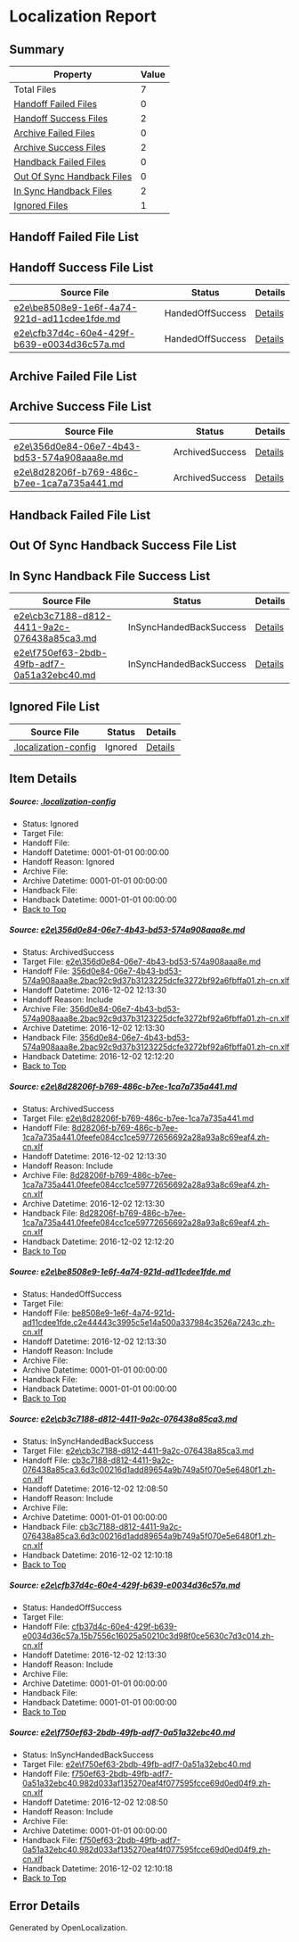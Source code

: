 # <a name='report-top'></a> Localization Report

## Summary
 Property | Value 
 -------- | ----- 
 Total Files | 7
[ Handoff Failed Files ](#handoff-failed-list)| 0
[ Handoff Success Files ](#handoff-success-list)| 2
[ Archive Failed Files ](#archive-failed-list)| 0
[ Archive Success Files ](#archive-success-list)| 2
[ Handback Failed Files ](#handback-failed-list)| 0
[ Out Of Sync Handback Files ](#outofsync-handback-success-list)| 0
[ In Sync Handback Files ](#insync-handback-success-list)| 2
[ Ignored Files ](#ignored-list)| 1

## <a name='handoff-failed-list'></a> Handoff Failed File List

## <a name='handoff-success-list'></a> Handoff Success File List
 Source File | Status | Details 
 ----------- | ------ | ------- 
 [e2e\be8508e9-1e6f-4a74-921d-ad11cdee1fde.md](https://github.com/OpenLocalizationTestOrg/ol-test0/blob/79fc47542c4dcadd07422be2a0935e7c670d2650/e2e/be8508e9-1e6f-4a74-921d-ad11cdee1fde.md) | HandedOffSuccess | [Details](#466d73dcfdc8d9919ba15b4c7d65d7e6146368493)
 [e2e\cfb37d4c-60e4-429f-b639-e0034d36c57a.md](https://github.com/OpenLocalizationTestOrg/ol-test0/blob/79fc47542c4dcadd07422be2a0935e7c670d2650/e2e/cfb37d4c-60e4-429f-b639-e0034d36c57a.md) | HandedOffSuccess | [Details](#cd541d690102ba5d2ec8f4369b09ba32aa23bb135)

## <a name='archive-failed-list'></a> Archive Failed File List

## <a name='archive-success-list'></a> Archive Success File List
 Source File | Status | Details 
 ----------- | ------ | ------- 
 [e2e\356d0e84-06e7-4b43-bd53-574a908aaa8e.md](https://github.com/OpenLocalizationTestOrg/ol-test0/blob/723bc0da3540ab6ab8fe0c2394f08da75ff2d5c2/e2e/356d0e84-06e7-4b43-bd53-574a908aaa8e.md) | ArchivedSuccess | [Details](#ed5aa39483792cc3637f4015242e161a6525136f1)
 [e2e\8d28206f-b769-486c-b7ee-1ca7a735a441.md](https://github.com/OpenLocalizationTestOrg/ol-test0/blob/723bc0da3540ab6ab8fe0c2394f08da75ff2d5c2/e2e/8d28206f-b769-486c-b7ee-1ca7a735a441.md) | ArchivedSuccess | [Details](#8bb8f8a7d3c8dc6b85d2bffe86ae566ea825a42e2)

## <a name='handback-failed-list'></a> Handback Failed File List

## <a name='outofsync-handback-success-list'></a> Out Of Sync Handback Success File List

## <a name='insync-handback-success-list'></a> In Sync Handback File Success List
 Source File | Status | Details 
 ----------- | ------ | ------- 
 [e2e\cb3c7188-d812-4411-9a2c-076438a85ca3.md](https://github.com/OpenLocalizationTestOrg/ol-test0/blob/3bfb42aedf93a342d6d8b094e0e0d5d487f8c582/e2e/cb3c7188-d812-4411-9a2c-076438a85ca3.md) | InSyncHandedBackSuccess | [Details](#6835f6321a6771fceb9ed51577346ffbcd47fd164)
 [e2e\f750ef63-2bdb-49fb-adf7-0a51a32ebc40.md](https://github.com/OpenLocalizationTestOrg/ol-test0/blob/3bfb42aedf93a342d6d8b094e0e0d5d487f8c582/e2e/f750ef63-2bdb-49fb-adf7-0a51a32ebc40.md) | InSyncHandedBackSuccess | [Details](#378e6206375c6bfd73b716b45576b8d9d9bd5cad6)

## <a name='ignored-list'></a> Ignored File List
 Source File | Status | Details 
 ----------- | ------ | ------- 
 [.localization-config](https://github.com/OpenLocalizationTestOrg/ol-test0/blob/79fc47542c4dcadd07422be2a0935e7c670d2650/.localization-config) | Ignored | [Details](#c268a05ecaa7ec85942ed632c29928ee5bd6da8d0)

## Item Details
##### <a name='c268a05ecaa7ec85942ed632c29928ee5bd6da8d0'></a> Source: [.localization-config](https://github.com/OpenLocalizationTestOrg/ol-test0/blob/79fc47542c4dcadd07422be2a0935e7c670d2650/.localization-config)
* Status: Ignored
* Target File: 
* Handoff File: 
* Handoff Datetime: 0001-01-01 00:00:00
* Handoff Reason: Ignored
* Archive File: 
* Archive Datetime: 0001-01-01 00:00:00
* Handback File: 
* Handback Datetime: 0001-01-01 00:00:00
* [Back to Top](#report-top)

##### <a name='ed5aa39483792cc3637f4015242e161a6525136f1'></a> Source: [e2e\356d0e84-06e7-4b43-bd53-574a908aaa8e.md](https://github.com/OpenLocalizationTestOrg/ol-test0/blob/723bc0da3540ab6ab8fe0c2394f08da75ff2d5c2/e2e/356d0e84-06e7-4b43-bd53-574a908aaa8e.md)
* Status: ArchivedSuccess
* Target File: [e2e\356d0e84-06e7-4b43-bd53-574a908aaa8e.md](https://github.com/OpenLocalizationTestOrg/ol-test0-zhcn/blob/6aafe74217db46c2bb669ab8474d21b8c9c12713/e2e/356d0e84-06e7-4b43-bd53-574a908aaa8e.md)
* Handoff File: [356d0e84-06e7-4b43-bd53-574a908aaa8e.2bac92c9d37b3123225dcfe3272bf92a6fbffa01.zh-cn.xlf](https://github.com/OpenLocalizationTestOrg/ol-test0-handoff/blob/57399092c7a0f437c95de549146d1164c0fac7d4/ol-handoff/OpenLocalizationTestOrg/ol-test0-zhcn/shujia/low/356d0e84-06e7-4b43-bd53-574a908aaa8e.2bac92c9d37b3123225dcfe3272bf92a6fbffa01.zh-cn.xlf)
* Handoff Datetime: 2016-12-02 12:13:30
* Handoff Reason: Include
* Archive File: [356d0e84-06e7-4b43-bd53-574a908aaa8e.2bac92c9d37b3123225dcfe3272bf92a6fbffa01.zh-cn.xlf](https://github.com/OpenLocalizationTestOrg/ol-test0-handoff/blob/afb456f80d988a93873d3fdac4f22a649aa5988c/ol-archive/OpenLocalizationTestOrg/ol-test0-zhcn/shujia/low/356d0e84-06e7-4b43-bd53-574a908aaa8e.2bac92c9d37b3123225dcfe3272bf92a6fbffa01.zh-cn.xlf)
* Archive Datetime: 2016-12-02 12:13:30
* Handback File: [356d0e84-06e7-4b43-bd53-574a908aaa8e.2bac92c9d37b3123225dcfe3272bf92a6fbffa01.zh-cn.xlf](https://github.com/OpenLocalizationTestOrg/ol-test0-handback/blob/1e1c7cd8af80e7e85f36a1f2d47261b62e4ef584/ol-handback/OpenLocalizationTestOrg/ol-test0-zhcn/shujia/high/356d0e84-06e7-4b43-bd53-574a908aaa8e.2bac92c9d37b3123225dcfe3272bf92a6fbffa01.zh-cn.xlf)
* Handback Datetime: 2016-12-02 12:12:20
* [Back to Top](#report-top)

##### <a name='8bb8f8a7d3c8dc6b85d2bffe86ae566ea825a42e2'></a> Source: [e2e\8d28206f-b769-486c-b7ee-1ca7a735a441.md](https://github.com/OpenLocalizationTestOrg/ol-test0/blob/723bc0da3540ab6ab8fe0c2394f08da75ff2d5c2/e2e/8d28206f-b769-486c-b7ee-1ca7a735a441.md)
* Status: ArchivedSuccess
* Target File: [e2e\8d28206f-b769-486c-b7ee-1ca7a735a441.md](https://github.com/OpenLocalizationTestOrg/ol-test0-zhcn/blob/6aafe74217db46c2bb669ab8474d21b8c9c12713/e2e/8d28206f-b769-486c-b7ee-1ca7a735a441.md)
* Handoff File: [8d28206f-b769-486c-b7ee-1ca7a735a441.0feefe084cc1ce59772656692a28a93a8c69eaf4.zh-cn.xlf](https://github.com/OpenLocalizationTestOrg/ol-test0-handoff/blob/57399092c7a0f437c95de549146d1164c0fac7d4/ol-handoff/OpenLocalizationTestOrg/ol-test0-zhcn/shujia/low/8d28206f-b769-486c-b7ee-1ca7a735a441.0feefe084cc1ce59772656692a28a93a8c69eaf4.zh-cn.xlf)
* Handoff Datetime: 2016-12-02 12:13:30
* Handoff Reason: Include
* Archive File: [8d28206f-b769-486c-b7ee-1ca7a735a441.0feefe084cc1ce59772656692a28a93a8c69eaf4.zh-cn.xlf](https://github.com/OpenLocalizationTestOrg/ol-test0-handoff/blob/afb456f80d988a93873d3fdac4f22a649aa5988c/ol-archive/OpenLocalizationTestOrg/ol-test0-zhcn/shujia/low/8d28206f-b769-486c-b7ee-1ca7a735a441.0feefe084cc1ce59772656692a28a93a8c69eaf4.zh-cn.xlf)
* Archive Datetime: 2016-12-02 12:13:30
* Handback File: [8d28206f-b769-486c-b7ee-1ca7a735a441.0feefe084cc1ce59772656692a28a93a8c69eaf4.zh-cn.xlf](https://github.com/OpenLocalizationTestOrg/ol-test0-handback/blob/1e1c7cd8af80e7e85f36a1f2d47261b62e4ef584/ol-handback/OpenLocalizationTestOrg/ol-test0-zhcn/shujia/high/8d28206f-b769-486c-b7ee-1ca7a735a441.0feefe084cc1ce59772656692a28a93a8c69eaf4.zh-cn.xlf)
* Handback Datetime: 2016-12-02 12:12:20
* [Back to Top](#report-top)

##### <a name='466d73dcfdc8d9919ba15b4c7d65d7e6146368493'></a> Source: [e2e\be8508e9-1e6f-4a74-921d-ad11cdee1fde.md](https://github.com/OpenLocalizationTestOrg/ol-test0/blob/79fc47542c4dcadd07422be2a0935e7c670d2650/e2e/be8508e9-1e6f-4a74-921d-ad11cdee1fde.md)
* Status: HandedOffSuccess
* Target File: 
* Handoff File: [be8508e9-1e6f-4a74-921d-ad11cdee1fde.c2e44443c3995c5e14a500a337984c3526a7243c.zh-cn.xlf](https://github.com/OpenLocalizationTestOrg/ol-test0-handoff/blob/57399092c7a0f437c95de549146d1164c0fac7d4/ol-handoff/OpenLocalizationTestOrg/ol-test0-zhcn/shujia/low/be8508e9-1e6f-4a74-921d-ad11cdee1fde.c2e44443c3995c5e14a500a337984c3526a7243c.zh-cn.xlf)
* Handoff Datetime: 2016-12-02 12:13:30
* Handoff Reason: Include
* Archive File: 
* Archive Datetime: 0001-01-01 00:00:00
* Handback File: 
* Handback Datetime: 0001-01-01 00:00:00
* [Back to Top](#report-top)

##### <a name='6835f6321a6771fceb9ed51577346ffbcd47fd164'></a> Source: [e2e\cb3c7188-d812-4411-9a2c-076438a85ca3.md](https://github.com/OpenLocalizationTestOrg/ol-test0/blob/3bfb42aedf93a342d6d8b094e0e0d5d487f8c582/e2e/cb3c7188-d812-4411-9a2c-076438a85ca3.md)
* Status: InSyncHandedBackSuccess
* Target File: [e2e\cb3c7188-d812-4411-9a2c-076438a85ca3.md](https://github.com/OpenLocalizationTestOrg/ol-test0-zhcn/blob/19bf538421747eaa0bb4a8f2bc3870f737a531b5/e2e/cb3c7188-d812-4411-9a2c-076438a85ca3.md)
* Handoff File: [cb3c7188-d812-4411-9a2c-076438a85ca3.6d3c00216d1add89654a9b749a5f070e5e6480f1.zh-cn.xlf](https://github.com/OpenLocalizationTestOrg/ol-test0-handoff/blob/40600b04d14e6eaee6557f2d304fe33cd7619d66/ol-handoff/OpenLocalizationTestOrg/ol-test0-zhcn/shujia/ht/cb3c7188-d812-4411-9a2c-076438a85ca3.6d3c00216d1add89654a9b749a5f070e5e6480f1.zh-cn.xlf)
* Handoff Datetime: 2016-12-02 12:08:50
* Handoff Reason: Include
* Archive File: 
* Archive Datetime: 0001-01-01 00:00:00
* Handback File: [cb3c7188-d812-4411-9a2c-076438a85ca3.6d3c00216d1add89654a9b749a5f070e5e6480f1.zh-cn.xlf](https://github.com/OpenLocalizationTestOrg/ol-test0-handback/blob/5096d7f350e243b1c512feac14377d00f612cacc/ol-handback/OpenLocalizationTestOrg/ol-test0-zhcn/shujia/ht/cb3c7188-d812-4411-9a2c-076438a85ca3.6d3c00216d1add89654a9b749a5f070e5e6480f1.zh-cn.xlf)
* Handback Datetime: 2016-12-02 12:10:18
* [Back to Top](#report-top)

##### <a name='cd541d690102ba5d2ec8f4369b09ba32aa23bb135'></a> Source: [e2e\cfb37d4c-60e4-429f-b639-e0034d36c57a.md](https://github.com/OpenLocalizationTestOrg/ol-test0/blob/79fc47542c4dcadd07422be2a0935e7c670d2650/e2e/cfb37d4c-60e4-429f-b639-e0034d36c57a.md)
* Status: HandedOffSuccess
* Target File: 
* Handoff File: [cfb37d4c-60e4-429f-b639-e0034d36c57a.15b7556c16025a50210c3d98f0ce5630c7d3c014.zh-cn.xlf](https://github.com/OpenLocalizationTestOrg/ol-test0-handoff/blob/57399092c7a0f437c95de549146d1164c0fac7d4/ol-handoff/OpenLocalizationTestOrg/ol-test0-zhcn/shujia/low/cfb37d4c-60e4-429f-b639-e0034d36c57a.15b7556c16025a50210c3d98f0ce5630c7d3c014.zh-cn.xlf)
* Handoff Datetime: 2016-12-02 12:13:30
* Handoff Reason: Include
* Archive File: 
* Archive Datetime: 0001-01-01 00:00:00
* Handback File: 
* Handback Datetime: 0001-01-01 00:00:00
* [Back to Top](#report-top)

##### <a name='378e6206375c6bfd73b716b45576b8d9d9bd5cad6'></a> Source: [e2e\f750ef63-2bdb-49fb-adf7-0a51a32ebc40.md](https://github.com/OpenLocalizationTestOrg/ol-test0/blob/3bfb42aedf93a342d6d8b094e0e0d5d487f8c582/e2e/f750ef63-2bdb-49fb-adf7-0a51a32ebc40.md)
* Status: InSyncHandedBackSuccess
* Target File: [e2e\f750ef63-2bdb-49fb-adf7-0a51a32ebc40.md](https://github.com/OpenLocalizationTestOrg/ol-test0-zhcn/blob/19bf538421747eaa0bb4a8f2bc3870f737a531b5/e2e/f750ef63-2bdb-49fb-adf7-0a51a32ebc40.md)
* Handoff File: [f750ef63-2bdb-49fb-adf7-0a51a32ebc40.982d033af135270eaf4f077595fcce69d0ed04f9.zh-cn.xlf](https://github.com/OpenLocalizationTestOrg/ol-test0-handoff/blob/40600b04d14e6eaee6557f2d304fe33cd7619d66/ol-handoff/OpenLocalizationTestOrg/ol-test0-zhcn/shujia/ht/f750ef63-2bdb-49fb-adf7-0a51a32ebc40.982d033af135270eaf4f077595fcce69d0ed04f9.zh-cn.xlf)
* Handoff Datetime: 2016-12-02 12:08:50
* Handoff Reason: Include
* Archive File: 
* Archive Datetime: 0001-01-01 00:00:00
* Handback File: [f750ef63-2bdb-49fb-adf7-0a51a32ebc40.982d033af135270eaf4f077595fcce69d0ed04f9.zh-cn.xlf](https://github.com/OpenLocalizationTestOrg/ol-test0-handback/blob/5096d7f350e243b1c512feac14377d00f612cacc/ol-handback/OpenLocalizationTestOrg/ol-test0-zhcn/shujia/ht/f750ef63-2bdb-49fb-adf7-0a51a32ebc40.982d033af135270eaf4f077595fcce69d0ed04f9.zh-cn.xlf)
* Handback Datetime: 2016-12-02 12:10:18
* [Back to Top](#report-top)


## Error Details

Generated by OpenLocalization.
